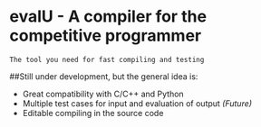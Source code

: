 # evalU - A compiler for the competitive programmer
	The tool you need for fast compiling and testing
	
##Still under development, but the general idea is:
- Great compatibility with C/C++ and Python
- Multiple test cases for input and evaluation of output *(Future)*
- Editable compiling in the source code 
